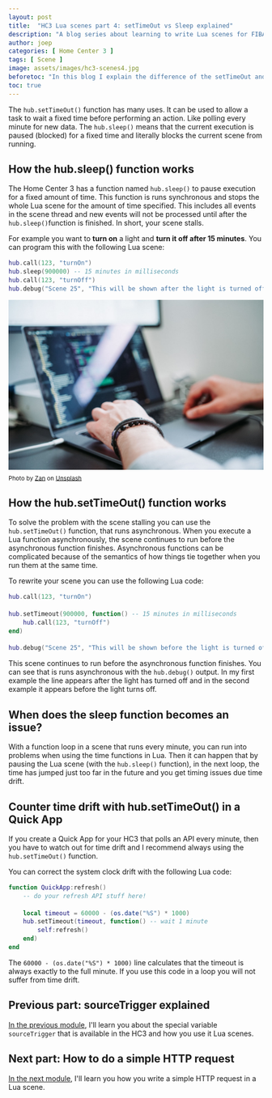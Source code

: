 ```yaml
---
layout: post
title:  "HC3 Lua scenes part 4: setTimeOut vs Sleep explained"
description: "A blog series about learning to write Lua scenes for FIBARO Home Center 3"
author: joep
categories: [ Home Center 3 ]
tags: [ Scene ]
image: assets/images/hc3-scenes4.jpg
beforetoc: "In this blog I explain the difference of the setTimeOut and Sleep functions that you can use in Lua scenes."
toc: true
---
```


The `hub.setTimeOut()` function has many uses. It can be used to allow a task to wait a fixed time before performing an action. Like polling every minute for new data. The `hub.sleep()` means that the current execution is paused (blocked) for a fixed time and literally blocks the current scene from running.

## How the hub.sleep() function works

The Home Center 3 has a function named `hub.sleep()` to pause execution for a fixed amount of time. This function is runs synchronous and stops the whole Lua scene for the amount of time specified. This includes all events in the scene thread and new events will not be processed until after the `hub.sleep()`function is finished. In short, your scene stalls.

For example you want to **turn on** a light and **turn it off after 15 minutes**. You can program this with the following Lua scene:

```lua
hub.call(123, "turnOn")
hub.sleep(900000) -- 15 minutes in milliseconds
hub.call(123, "turnOff")
hub.debug("Scene 25", "This will be shown after the light is turned off!"
```

![hc3-scenes4-01.jpg](../assets/images/hc3-scenes4-01.jpg)
<sub>Photo by <a href="https://unsplash.com/@zanilic?utm_source=unsplash&utm_medium=referral&utm_content=creditCopyText">Zan</a> on <a href="https://unsplash.com/photos/0WzeC6JtbHU?utm_source=unsplash&utm_medium=referral&utm_content=creditCopyText">Unsplash</a></sub>

## How the hub.setTimeOut() function works

To solve the problem with the scene stalling you can use the `hub.setTimeOut()` function, that runs asynchronous. When you execute a Lua function asynchronously, the scene continues to run before the asynchronous function finishes. Asynchronous functions can be complicated because of the semantics of how things tie together when you run them at the same time.

To rewrite your scene you can use the following Lua code:

```lua
hub.call(123, "turnOn")

hub.setTimeout(900000, function() -- 15 minutes in milliseconds
	hub.call(123, "turnOff")
end)

hub.debug("Scene 25", "This will be shown before the light is turned off!"
```

This scene continues to run before the asynchronous function finishes. You can see that is runs asynchronous with the `hub.debug()` output. In my first example the line appears after the light has turned off and in the second example it appears before the light turns off.

## When does the sleep function becomes an issue?

With a function loop in a scene that runs every minute, you can run into problems when using the time functions in Lua. Then it can happen that by pausing the Lua scene (with the `hub.sleep()` function), in the next loop, the time has jumped just too far in the future and you get timing issues due time drift.

## Counter time drift with hub.setTimeOut() in a Quick App

If you create a Quick App for your HC3 that polls an API every minute, then you have to watch out for time drift and I recommend always using the `hub.setTimeOut()` function.

You can correct the system clock drift with the following Lua code:

```lua
function QuickApp:refresh()
	-- do your refresh API stuff here!

	local timeout = 60000 - (os.date("%S") * 1000)
	hub.setTimeout(timeout, function() -- wait 1 minute
		self:refresh()
	end)
end
```

The `60000 - (os.date("%S") * 1000)` line calculates that the timeout is always exactly to the full minute. If you use this code in a loop you will not suffer from time drift.


## Previous part: sourceTrigger explained

[In the previous module](https://docs.joepverhaeg.nl/hc3-scenes-part3/), I'll learn you about the special variable `sourceTrigger` that is available in the HC3 and how you use it Lua scenes.

## Next part: How to do a simple HTTP request

[In the next module](https://docs.joepverhaeg.nl/hc3-scenes-part5/), I'll learn you how you write a simple HTTP request in a Lua scene.